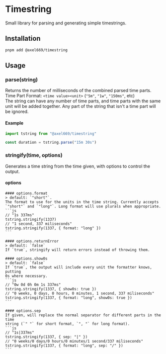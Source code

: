 
# Timestring

Small library for parsing and generating simple timestrings.

## Installation
```bash
pnpm add @axel669/timestring
```

## Usage

### parse(string)
Returns the number of milliseconds of the combined parsed time parts.  
Time Part Format: `<time value><unit>` (`"5m"`, `"1w"`, `"150ms"`, etc)  
The string can have any number of time parts, and time parts with the same unit
will be added together. Any part of the string that isn't a time part will be
ignored.

#### Example
```js
import tstring from "@axel669/timestring"

const duration = tstring.parse("15m 30s")
```

### stringify(time, options)
Generates a time string from the time given, with options to control the output.

#### options

    #### options.format
    > default: `"short"`.
    The format to use for the units in the time string. Currently accepts
    `"short"` and `"long"`. Long format will use plurals when appropriate.
    ```js
    // "1s 337ms"
    tstring.stringify(1337)
    // "1 second, 337 miliseconds"
    tstring.stringify(1337, { format: "long" })
    ```

    #### options.returnError
    > default: `false`
    If `true`, stringify will return errors instead of throwing them.

    #### options.show0s
    > default: `false`
    If `true`, the output will include every unit the formatter knows, putting
    0s where necessary.
    ```js
    // "0w 0d 0h 0m 1s 337ms"
    tstring.stringify(1337, { show0s: true })
    // "0 weeks, 0 days, 0 hours, 0 minutes, 1 second, 337 miliseconds"
    tstring.stringify(1337, { format: "long", show0s: true })
    ```

    #### options.sep
    If given, will replace the normal separator for different parts in the time
    string (`" "` for short format, `", "` for long format).
    ```js
    // "1s|337ms"
    tstring.stringify(1337, { sep: "|" })
    // "0 weeks/0 days/0 hours/0 minutes/1 second/337 miliseconds"
    tstring.stringify(1337, { format: "long", sep: "/" })
    ```